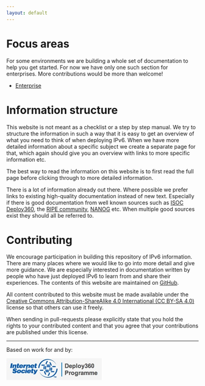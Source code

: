 ```yaml
---
layout: default
---
```



Focus areas
===========

For some environments we are building a whole set of documentation to help
you get started.  For now we have only one such section for enterprises. 
More contributions would be more than welcome!

- [Enterprise](enterprise)

Information structure
=====================

This website is not meant as a checklist or a step by step manual.  We try
to structure the information in such a way that it is easy to get an
overview of what you need to think of when deploying IPv6.  When we have
more detailed information about a specific subject we create a separate page
for that, which again should give you an overview with links to more
specific information etc.

The best way to read the information on this website is to first read the
full page before clicking through to more detailed information.

There is a lot of information already out there.  Where possible we prefer
links to existing high-quality documentation instead of new text. 
Especially if there is good documentation from well known sources such as
[ISOC Deploy360](http://www.internetsociety.org/deploy360/), the [RIPE
community](https://www.ripe.net/participate/ripe),
[NANOG](https://www.nanog.org) etc.  When multiple good sources exist they
should all be referred to.

Contributing
============

We encourage participation in building this repository of IPv6 information. 
There are many places where we would like to go into more detail and give
more guidance.  We are especially interested in documentation written by
people who have just deployed IPv6 to learn from and share their
experiences.  The contents of this website are maintained on
[GitHub](https://github.com/ipv6guide/ipv6guide.github.io).

All content contributed to this website must be made available under the
[Creative Commons Attribution-ShareAlike 4.0 International (CC BY-SA
4.0)](http://creativecommons.org/licenses/by-sa/4.0/) license so that others
can use it freely.

When sending in pull-requests please explicitly state that you hold the
rights to your contributed content and that you agree that your
contributions are published under this license.

-----
Based on work for and by:

[![ISOC Deploy360](isoc-deploy360.jpg)](http://www.internetsociety.org/deploy360/)
